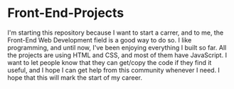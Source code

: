 # Front-End-Projects

  I'm starting this repository because I want to start a carrer, and to me, the Front-End Web Development field is a good way to do so. I like programming, and until now, I've been enjoying everything I built so far. All the projects are using HTML and CSS, and most of them have JavaScript. I want to let people know that they can get/copy the code if they find it useful, and I hope I can get help from this community whenever I need. I hope that this will mark the start of my career.
